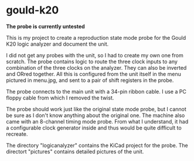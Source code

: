 # gould-k20

**The probe is currently untested**

This is my project to create a reproduction state mode probe for the Gould K20 logic analyzer and document the unit.

I did not get any probes with the unit, so I had to create my own one from scratch. 
The probe contains logic to route the three clock inputs to any combination of the three clocks on the analyzer. They can also be inverted and ORred together. All this is configured from the unit itself in the menu pictured in menu.jpg, and sent to a pair of shift registers in the probe. 

The probe connects to the main unit with a 34-pin ribbon cable. I use a PC floppy cable from which I removed the twist. 

The probe should work just like the original state mode probe, but I cannot be sure as I don't know anything about the original one.
The machine also came with an 8-channel timing mode probe. From what I understand, it had a configurable clock generator inside and thus would be quite difficult to recreate. 

The directory "logicanalyzer" contains the KiCad project for the probe. 
The directort "pictures" contains detailed pictures of the unit.

